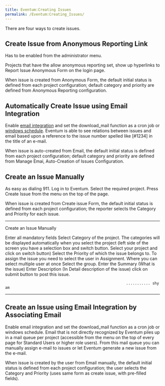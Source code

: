 ```yaml
---
title: Eventum:Creating Issues
permalink: /Eventum:Creating_Issues/
---
```


There are four ways to create issues.

Create Issue from Anonymous Reporting Link
------------------------------------------

Has to be enabled from the administrator menu.

Projects that have the allow anonymous reporting set, show up hyperlinks to Report Issue Anonymous Form on the login page.

When issue is created from Anonymous Form, the default initial status is defined from each project configuration; default category and priority are defined from Anonymous Reporting configuration.

Automatically Create Issue using Email Integration
--------------------------------------------------

Enable [email integration](/Email_integration "wikilink") and set the download_mail function as a cron job or [windows schedule](/Installation_notes_for_Windows "wikilink"). Eventum is able to see relations between issues and email based upon a reference to the issue number spelled like [\#1234] in the title of an e-mail.

When issue is auto-created from Email, the default initial status is defined from each project configuration; default category and priority are defined from Manage Emai, Auto-Creation of Issues Configuration.

Create an Issue Manually
------------------------

As easy as dialing 911. Log in to Eventum. Select the required project. Press Create Issue from the menu on the top of the page.

When issue is created from Create issue Form, the default initial status is defined from each project configuration; the reporter selects the Category and Priority for each issue.

* * * * *

Create an Issue Manually

Enter all mandatory fields Select Category of the project. The categories will be displayed automatically when you select the project (left side of the screen you have a selection box and switch button. Select your project and click on switch button) Select the Priority of which the issue belongs to. To assign the issue you need to select the user in Assignment. Where you can select multiple user at once Select the group. Enter the Summary (What is the issue) Enter Description (In Detail description of the issue) click on submit button to post this issue.

`                                                       ........... shyam`

* * * * *

Create an Issue using Email Integration by Associating Email
------------------------------------------------------------

Enable email integration and set the download_mail function as a cron job or windows schedule. Email that is not directly recognized by Eventum piles up in a mail queue per project (accessible from the menu on the top of every page for Standard Users or higher role users). From this mail queue you can manually assign e-mail to issues or let Eventum generate a new issue from the e-mail.

When issue is created by the user from Email manually, the default initial status is defined from each project configuration; the user selects the Category and Priority (uses same form as create issue, with pre-filled fields).